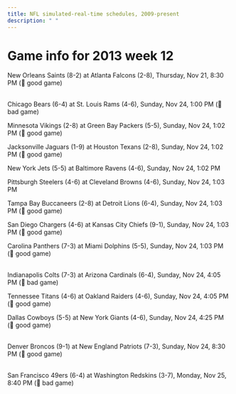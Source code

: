 ```yaml
---
title: NFL simulated-real-time schedules, 2009-present
description: " "
---
```


# Game info for 2013 week 12

New Orleans Saints (8-2) at Atlanta Falcons (2-8), Thursday, Nov 21, 8:30 PM (:football: good game)

<br/>Chicago Bears (6-4) at St. Louis Rams (4-6), Sunday, Nov 24, 1:00 PM (:red_circle: bad game)

Minnesota Vikings (2-8) at Green Bay Packers (5-5), Sunday, Nov 24, 1:02 PM (:football: good game)

Jacksonville Jaguars (1-9) at Houston Texans (2-8), Sunday, Nov 24, 1:02 PM (:football: good game)

New York Jets (5-5) at Baltimore Ravens (4-6), Sunday, Nov 24, 1:02 PM

Pittsburgh Steelers (4-6) at Cleveland Browns (4-6), Sunday, Nov 24, 1:03 PM

Tampa Bay Buccaneers (2-8) at Detroit Lions (6-4), Sunday, Nov 24, 1:03 PM (:football: good game)

San Diego Chargers (4-6) at Kansas City Chiefs (9-1), Sunday, Nov 24, 1:03 PM (:football: good game)

Carolina Panthers (7-3) at Miami Dolphins (5-5), Sunday, Nov 24, 1:03 PM (:football: good game)

<br/>Indianapolis Colts (7-3) at Arizona Cardinals (6-4), Sunday, Nov 24, 4:05 PM (:red_circle: bad game)

Tennessee Titans (4-6) at Oakland Raiders (4-6), Sunday, Nov 24, 4:05 PM (:football: good game)

Dallas Cowboys (5-5) at New York Giants (4-6), Sunday, Nov 24, 4:25 PM (:football: good game)

<br/>Denver Broncos (9-1) at New England Patriots (7-3), Sunday, Nov 24, 8:30 PM (:football: good game)

<br/>San Francisco 49ers (6-4) at Washington Redskins (3-7), Monday, Nov 25, 8:40 PM (:red_circle: bad game)

